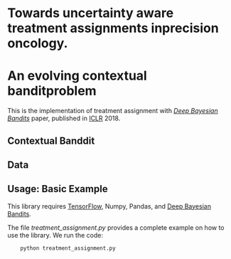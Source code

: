 # Towards uncertainty aware treatment assignments inprecision oncology. 
# An evolving contextual banditproblem

This is the implementation of treatment assignment with *[Deep Bayesian Bandits](https://arxiv.org/abs/1802.09127)* paper, published in [ICLR](https://iclr.cc/) 2018. 

## Contextual Banddit

## Data


## Usage: Basic Example

This library requires [TensorFlow](https://www.tensorflow.org/), Numpy, Pandas, and [Deep Bayesian Bandits](https://github.com/tensorflow/models/tree/master/research/deep_contextual_bandits).

The file *treatment_assignment.py* provides a complete example on how to use the
library. We run the code:

```
    python treatment_assignment.py
```
